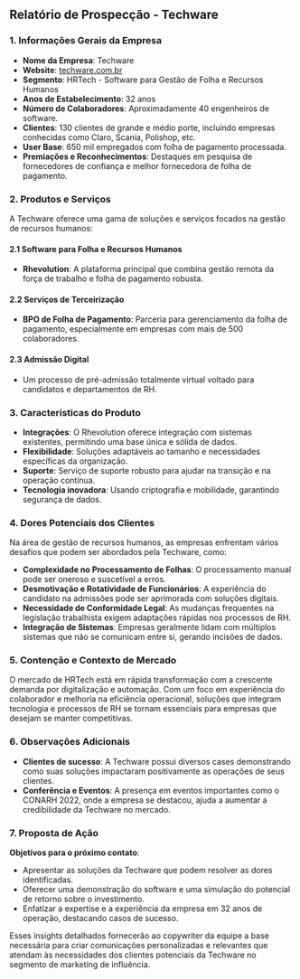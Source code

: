 ## Relatório de Prospecção - Techware

### 1. Informações Gerais da Empresa

- **Nome da Empresa**: Techware
- **Website**: [techware.com.br](http://www.techware.com.br)
- **Segmento**: HRTech - Software para Gestão de Folha e Recursos Humanos
- **Anos de Estabelecimento**: 32 anos
- **Número de Colaboradores**: Aproximadamente 40 engenheiros de software.
- **Clientes**: 130 clientes de grande e médio porte, incluindo empresas conhecidas como Claro, Scania, Polishop, etc.
- **User Base**: 650 mil empregados com folha de pagamento processada.
- **Premiações e Reconhecimentos**: Destaques em pesquisa de fornecedores de confiança e melhor fornecedora de folha de pagamento.

### 2. Produtos e Serviços

A Techware oferece uma gama de soluções e serviços focados na gestão de recursos humanos:

#### 2.1 Software para Folha e Recursos Humanos
- **Rhevolution**: A plataforma principal que combina gestão remota da força de trabalho e folha de pagamento robusta.
  
#### 2.2 Serviços de Terceirização
- **BPO de Folha de Pagamento**: Parceria para gerenciamento da folha de pagamento, especialmente em empresas com mais de 500 colaboradores.
  
#### 2.3 Admissão Digital
- Um processo de pré-admissão totalmente virtual voltado para candidatos e departamentos de RH.

### 3. Características do Produto

- **Integrações**: O Rhevolution oferece integração com sistemas existentes, permitindo uma base única e sólida de dados.
- **Flexibilidade**: Soluções adaptáveis ao tamanho e necessidades específicas da organização.
- **Suporte**: Serviço de suporte robusto para ajudar na transição e na operação contínua.
- **Tecnologia inovadora**: Usando criptografia e mobilidade, garantindo segurança de dados.

### 4. Dores Potenciais dos Clientes

Na área de gestão de recursos humanos, as empresas enfrentam vários desafios que podem ser abordados pela Techware, como:

- **Complexidade no Processamento de Folhas**: O processamento manual pode ser oneroso e suscetível a erros.
- **Desmotivação e Rotatividade de Funcionários**: A experiência do candidato na admissões pode ser aprimorada com soluções digitais.
- **Necessidade de Conformidade Legal**: As mudanças frequentes na legislação trabalhista exigem adaptações rápidas nos processos de RH.
- **Integração de Sistemas**: Empresas geralmente lidam com múltiplos sistemas que não se comunicam entre si, gerando incisões de dados.

### 5. Contenção e Contexto de Mercado

O mercado de HRTech está em rápida transformação com a crescente demanda por digitalização e automação. Com um foco em experiência do colaborador e melhoria na eficiência operacional, soluções que integram tecnologia e processos de RH se tornam essenciais para empresas que desejam se manter competitivas.

### 6. Observações Adicionais

- **Clientes de sucesso**: A Techware possui diversos cases demonstrando como suas soluções impactaram positivamente as operações de seus clientes.
- **Conferência e Eventos**: A presença em eventos importantes como o CONARH 2022, onde a empresa se destacou, ajuda a aumentar a credibilidade da Techware no mercado.

### 7. Proposta de Ação

**Objetivos para o próximo contato**:
- Apresentar as soluções da Techware que podem resolver as dores identificadas.
- Oferecer uma demonstração do software e uma simulação do potencial de retorno sobre o investimento.
- Enfatizar a expertise e a experiência da empresa em 32 anos de operação, destacando casos de sucesso.

Esses insights detalhados fornecerão ao copywriter da equipe a base necessária para criar comunicações personalizadas e relevantes que atendam às necessidades dos clientes potenciais da Techware no segmento de marketing de influência.